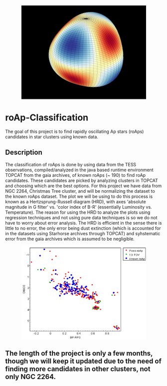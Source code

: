 <p align="center">
  <img src="https://github.com/RavingRoss/roAp-Classification/blob/main/Sphar_l3_m0_RB.gif" alt="animated" />
</p>

# roAp-Classification
The goal of this project is to find rapidly oscillating Ap stars (roAps) candidates in star clusters using known data. 
## Description
The classification of roAps is done by using data from the TESS observations, compiled/analyzed in the java based runtime environment TOPCAT from the gaia archives, of known roAps (~ 190) to find roAp candidates. These candidates are picked by analyzing clusters in TOPCAT and choosing which are the best options. For this project we have data from NGC 2264, Christmas Tree cluster, and will be normalizing the dataset to the known roAps dataset. The plot we will be using to do this process is known as a Hertzsprung-Russell diagram (HRD), with axes 'absolute magnitude in G filter' vs. 'color index of B-R' (essentially Luminosity vs. Temperature). The reason for using the HRD to analyze the plots using regression techniques and not using pure data techniques is so we do not have to worry about error analysis. The HRD is efficient in the sense there is little to no error, the only error being dust extinction (which is accounted for in the datasets using Starhorse archives through TOPCAT) and syhstematic error from the gaia archives which is assumed to be negligible. 
<p align="center">
  <img width="400" height="300" src="https://github.com/RavingRoss/roAp-Classification/blob/main/know%26poss_roAp_A0.png" />
</p>

## The length of the project is only a few months, though we will keep it updated due to the need of finding more candidates in other clusters, not only NGC 2264.
